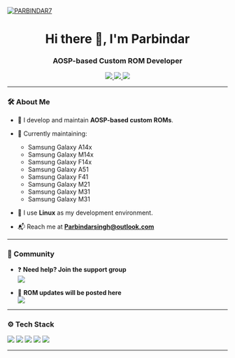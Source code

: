 [![PARBINDAR7](https://1.bp.blogspot.com/-7A4WynwLsMw/XbBpCXG8fHI/AAAAAAAAMt4/uOa1bpLskYgrwGbllhSu2SDj_Mig8SXJQCLcBGAsYHQ/s1600/2000_600px.gif)](https://t.me/PARBINDAR7)

<h1 align="center">Hi there 👋, I'm Parbindar</h1>
<h3 align="center">AOSP-based Custom ROM Developer</h3>

<p align="center">
  <a href="https://discord.com/users/parbindar7" target="_blank">
    <img src="https://img.shields.io/badge/Discord-%237289DA.svg?style=for-the-badge&logo=discord&logoColor=white"/>
  </a>
  <a href="https://t.me/Parbindar7" target="_blank">
    <img src="https://img.shields.io/badge/Telegram-2CA5E0?style=for-the-badge&logo=telegram&logoColor=white"/>
  </a>
  <a href="mailto:Parbindarsingh@outlook.com" target="_blank">
    <img src="https://img.shields.io/badge/Email-D14836?style=for-the-badge&logo=gmail&logoColor=white"/>
  </a>
</p>

---

### 🛠️ About Me

- 🔧 I develop and maintain **AOSP-based custom ROMs**.
- 📱 Currently maintaining:
  - Samsung Galaxy A14x
  - Samsung Galaxy M14x
  - Samsung Galaxy F14x
  - Samsung Galaxy A51
  - Samsung Galaxy F41
  - Samsung Galaxy M21
  - Samsung Galaxy M31
  - Samsung Galaxy M31

- 🐧 I use **Linux** as my development environment.
- 📬 Reach me at **Parbindarsingh@outlook.com**

---

### 📢 Community

- ❓ **Need help? Join the support group**  
  <a href="https://t.me/Exynos1330" target="_blank">
    <img src="https://img.shields.io/badge/Telegram%20Support-2CA5E0?style=for-the-badge&logo=telegram&logoColor=white"/>
  </a>

- 🔔 **ROM updates will be posted here**  
  <a href="https://t.me/Exy1330" target="_blank">
    <img src="https://img.shields.io/badge/Telegram%20Updates-2CA5E0?style=for-the-badge&logo=telegram&logoColor=white"/>
  </a>

---

### ⚙️ Tech Stack

<p>
  <img src="https://img.shields.io/badge/Linux-FCC624?style=flat-square&logo=linux&logoColor=black"/>
  <img src="https://img.shields.io/badge/Python-3776AB?style=flat-square&logo=python&logoColor=white"/>
  <img src="https://img.shields.io/badge/Git-F05032?style=flat-square&logo=git&logoColor=white"/>
  <img src="https://img.shields.io/badge/GitHub-181717?style=flat-square&logo=github&logoColor=white"/>
  <img src="https://img.shields.io/badge/AOSP-000000?style=flat-square&logo=android&logoColor=green"/>
</p>

---
